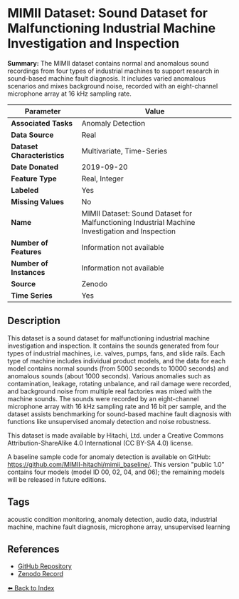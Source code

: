 # MIMII Dataset: Sound Dataset for Malfunctioning Industrial Machine Investigation and Inspection

**Summary:** The MIMII dataset contains normal and anomalous sound recordings from four types of industrial machines to support research in sound-based machine fault diagnosis. It includes varied anomalous scenarios and mixes background noise, recorded with an eight-channel microphone array at 16 kHz sampling rate.

| Parameter | Value |
| --- | --- |
| **Associated Tasks** | Anomaly Detection |
| **Data Source** | Real |
| **Dataset Characteristics** | Multivariate, Time-Series |
| **Date Donated** | 2019-09-20 |
| **Feature Type** | Real, Integer |
| **Labeled** | Yes |
| **Missing Values** | No |
| **Name** | MIMII Dataset: Sound Dataset for Malfunctioning Industrial Machine Investigation and Inspection |
| **Number of Features** | Information not available |
| **Number of Instances** | Information not available |
| **Source** | Zenodo |
| **Time Series** | Yes |

## Description

This dataset is a sound dataset for malfunctioning industrial machine investigation and inspection. It contains the sounds generated from four types of industrial machines, i.e. valves, pumps, fans, and slide rails. Each type of machine includes individual product models, and the data for each model contains normal sounds (from 5000 seconds to 10000 seconds) and anomalous sounds (about 1000 seconds). Various anomalies such as contamination, leakage, rotating unbalance, and rail damage were recorded, and background noise from multiple real factories was mixed with the machine sounds. The sounds were recorded by an eight-channel microphone array with 16 kHz sampling rate and 16 bit per sample, and the dataset assists benchmarking for sound-based machine fault diagnosis with functions like unsupervised anomaly detection and noise robustness.

This dataset is made available by Hitachi, Ltd. under a Creative Commons Attribution-ShareAlike 4.0 International (CC BY-SA 4.0) license.

A baseline sample code for anomaly detection is available on GitHub: https://github.com/MIMII-hitachi/mimii_baseline/. This version "public 1.0" contains four models (model ID 00, 02, 04, and 06); the remaining models will be released in future editions.

## Tags

acoustic condition monitoring, anomaly detection, audio data, industrial machine, machine fault diagnosis, microphone array, unsupervised learning

## References

- [GitHub Repository](https://github.com/MIMII-hitachi/mimii_baseline/)
- [Zenodo Record](https://zenodo.org/record/3384388)

[⬅️ Back to Index](../README.md)
